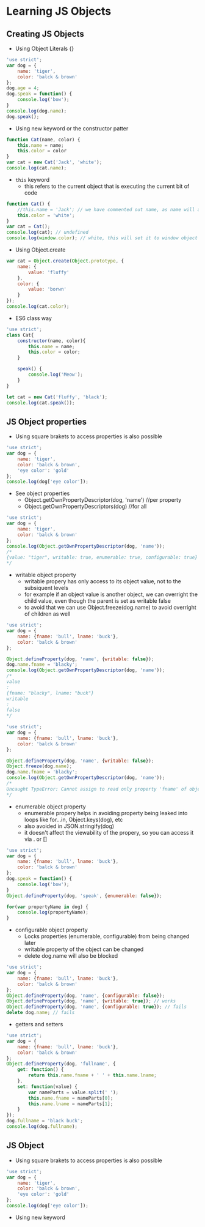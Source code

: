 # Learning JS Objects

## Creating JS Objects
*   Using Object Literals {}
```javascript
'use strict';
var dog = {
    name: 'tiger',
    color: 'balck & brown'
};
dog.age = 4;
dog.speak = function() {
    console.log('bow');
}
console.log(dog.name);
dog.speak();
```

*   Using new keyword or the constructor patter
```javascript
function Cat(name, color) {
    this.name = name;
    this.color = color
}
var cat = new Cat('Jack', 'white');
console.log(cat.name);
```

*   `this` keyword
    -   this refers to the current object that is executing the current bit of code

```javascript
function Cat() {
    //this.name = 'Jack'; // we have commented out name, as name will affect the window property
    this.color = 'white';
}
var cat = Cat();
console.log(cat); // undefined
console.log(window.color); // white, this will set it to window object when initialized 
```

*   Using Object.create
```javascript
var cat = Object.create(Object.prototype, {
	name: {
		value: 'fluffy'
	},
	color: {
		value: 'borwn'
	}
});
console.log(cat.color);
```

* ES6 class way

```javascript
'use strict';
class Cat{
    constructor(name, color){
        this.name = name;
        this.color = color;
    }

    speak() {
        console.log('Meow');
    }
}

let cat = new Cat('fluffy', 'black');
console.log(cat.speak());
```



## JS Object properties
*   Using square brakets to access properties is also possible
```javascript
'use strict';
var dog = {
    name: 'tiger',
    color: 'balck & brown',
    'eye color': 'gold'
};
console.log(dog['eye color']);
```

* See object properties
    -   Object.getOwnPropertyDescriptor(dog, 'name') //per property
    -   Object.getOwnPropertyDescriptors(dog) //for all
```javascript
'use strict';
var dog = {
    name: 'tiger',
    color: 'balck & brown'
};
console.log(Object.getOwnPropertyDescriptor(dog, 'name'));
/*
{value: "tiger", writable: true, enumerable: true, configurable: true}
*/
```

* writable object property
    -   writable propery has only access to its object value, not to the subsiquent levels
    -   for example if an object value is another object, we can overright the child value, even though the parent is set as writable false
    -   to avoid that we can use Object.freeze(dog.name) to avoid overright of children as well

```javascript
'use strict';
var dog = {
    name: {fname: 'bull', lname: 'buck'},
    color: 'balck & brown'
};

Object.defineProperty(dog, 'name', {writable: false});
dog.name.fname = 'blacky';
console.log(Object.getOwnPropertyDescriptor(dog, 'name'));
/*
value
:
{fname: "blacky", lname: "buck"}
writable
:
false
*/
```

```javascript
'use strict';
var dog = {
    name: {fname: 'bull', lname: 'buck'},
    color: 'balck & brown'
};

Object.defineProperty(dog, 'name', {writable: false});
Object.freeze(dog.name);
dog.name.fname = 'blacky';
console.log(Object.getOwnPropertyDescriptor(dog, 'name'));
/*
Uncaught TypeError: Cannot assign to read only property 'fname' of object '#<Object>'
*/
```


* enumerable object property
    -   enumerable propery helps in avoiding property being leaked into loops like for...in, Object.keys(dog), etc
    -   also avoided in JSON.stringify(dog)
    -   it doesn't affect the viewability of the propery, so you can access it via . or []
```javascript
'use strict';
var dog = {
    name: {fname: 'bull', lname: 'buck'},
    color: 'balck & brown'
};
dog.speak = function() {
    console.log('bow');
}
Object.defineProperty(dog, 'speak', {enumerable: false});

for(var propertyName in dog) {
    console.log(propertyName);
}
```


* configurable object property
    -   Locks properties (enumerable, configurable) from being changed later 
    -   writable property of the object can be changed
    -   delete dog.name will also be blocked

```javascript
'use strict';
var dog = {
    name: {fname: 'bull', lname: 'buck'},
    color: 'balck & brown'
};
Object.defineProperty(dog, 'name', {configurable: false});
Object.defineProperty(dog, 'name', {writable: true}); // works
Object.defineProperty(dog, 'name', {configurable: true}); // fails
delete dog.name; // fails
```

* getters and setters

```javascript
'use strict';
var dog = {
    name: {fname: 'bull', lname: 'buck'},
    color: 'balck & brown'
};
Object.defineProperty(dog, 'fullname', {
    get: function() {
        return this.name.fname + ' ' + this.name.lname;
    },
    set: function(value) {
        var nameParts = value.split(' ');
        this.name.fname = nameParts[0];
        this.name.lname = nameParts[1];
    }
});
dog.fullname = 'black buck';
console.log(dog.fullname);
```


## JS Object 
*   Using square brakets to access properties is also possible
```javascript
'use strict';
var dog = {
    name: 'tiger',
    color: 'balck & brown',
    'eye color': 'gold'
};
console.log(dog['eye color']);
```




*   Using new keyword
```javascript

```